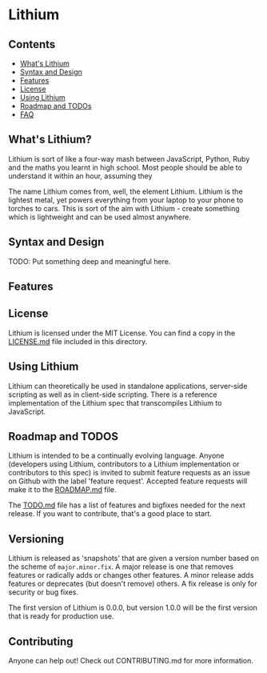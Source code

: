 Lithium
=======

Contents
--------

*   [What's Lithium]()
*   [Syntax and Design]()
*   [Features](#features)
*   [License](#license)
*   [Using Lithium]()
*   [Roadmap and TODOs]()
*   [FAQ](#faq)

What's Lithium?
---------------

Lithium is sort of like a four-way mash between JavaScript, Python, Ruby and the maths you learnt in high school. Most people should be able to understand it within an hour, assuming they 

The name Lithium comes from, well, the element Lithium. Lithium is the lightest metal, yet powers everything from your laptop to your phone to torches to cars. This is sort of the aim with Lithium - create something which is lightweight and can be used almost anywhere.

Syntax and Design
----------

TODO: Put something deep and meaningful here.

Features
--------

License
-------

Lithium is licensed under the MIT License. You can find a copy in the [LICENSE.md](LICENSE.md) file included in this directory.


Using Lithium
-------------

Lithium can theoretically be used in standalone applications, server-side scripting as well as in client-side scripting. There is a reference implementation of the Lithium spec that transcompiles Lithium to JavaScript.

Roadmap and TODOS
-----------------

Lithium is intended to be a continually evolving language. Anyone (developers using Lithium, contributors to a Lithium implementation or contributors to this spec) is invited to submit feature requests as an issue on Github with the label 'feature request'. Accepted feature requests will make it to the [ROADMAP.md](ROADMAP.md) file.

The [TODO.md](TODO.md) file has a list of features and bigfixes needed for the next release. If you want to contribute, that's a good place to start.

Versioning
----------

Lithium is released as 'snapshots' that are given a version number based on the scheme of `major.minor.fix`. A major release is one that removes features or radically adds or changes other features. A minor release adds features or deprecates (but doesn't remove) others. A fix release is only for security or bug fixes.

The first version of Lithium is 0.0.0, but version 1.0.0 will be the first version that is ready for production use.

Contributing
------------

Anyone can help out! Check out CONTRIBUTING.md for more information.
